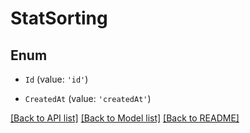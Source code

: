 # StatSorting

## Enum


* `Id` (value: `'id'`)

* `CreatedAt` (value: `'createdAt'`)


[[Back to API list]](../README.md#documentation-for-api-endpoints) [[Back to Model list]](../README.md#documentation-for-models) [[Back to README]](../README.md)
